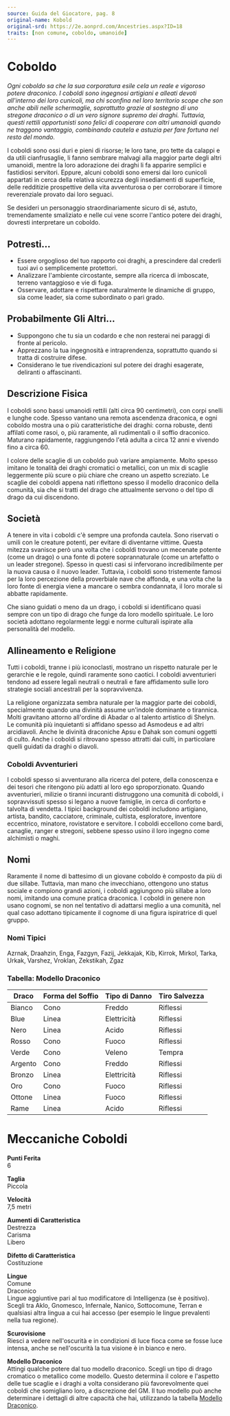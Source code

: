 ```yaml
---
source: Guida del Giocatore, pag. 8
original-name: Kobold
original-srd: https://2e.aonprd.com/Ancestries.aspx?ID=18
traits: [non comune, coboldo, umanoide]
---
```


# Coboldo

_Ogni coboldo sa che la sua corporatura esile cela un reale e vigoroso potere
draconico. I coboldi sono ingegnosi artigiani e alleati devoti all'interno dei
loro cunicoli, ma chi sconfina nel loro territorio scope che son anche abili
nelle schermaglie, soprattutto grazie al sostegno di uno stregone draconico o di
un vero signore supremo dei draghi. Tuttavia, questi rettili opportunisti sono
felici di cooperare con altri umanoidi quando ne traggono vantaggio, combinando
cautela e astuzia per fare fortuna nel resto del mondo._

I coboldi sono ossi duri e pieni di risorse; le loro tane, pro tette da calappi
e da utili cianfrusaglie, li fanno sembrare malvagi alla maggior parte degli
altri umanoidi, mentre la loro adorazione dei draghi li fa apparire semplici e
fastidiosi servitori. Eppure, alcuni coboldi sono emersi dai loro cunicoli
appartati in cerca della relativa sicurezza degli insediamenti di superficie,
delle redditizie prospettive della vita avventurosa o per corroborare il timore
reverenziale provato dai loro seguaci.

Se desideri un personaggio straordinariamente sicuro di sé, astuto,
tremendamente smaliziato e nelle cui vene scorre l'antico potere dei draghi,
dovresti interpretare un coboldo.

## Potresti...

- Essere orgoglioso del tuo rapporto coi draghi, a prescindere dal crederli tuoi
  avi o semplicemente protettori.
- Analizzare l'ambiente circostante, sempre alla ricerca di imboscate, terreno
  vantaggioso e vie di fuga.
- Osservare, adottare e rispettare naturalmente le dinamiche di gruppo, sia come
  leader, sia come subordinato o pari grado.

## Probabilmente Gli Altri...

- Suppongono che tu sia un codardo e che non resterai nei paraggi di fronte al
  pericolo.
- Apprezzano la tua ingegnosità e intraprendenza, soprattutto quando si tratta
  di costruire difese.
- Considerano le tue rivendicazioni sul potere dei draghi esagerate, deliranti o
  affascinanti.

## Descrizione Fisica

I coboldi sono bassi umanoidi rettili (alti circa 90 centimetri), con corpi
snelli e lunghe code. Spesso vantano una remota ascendenza draconica, e ogni
coboldo mostra una o più caratteristiche dei draghi: corna robuste, denti
affilati come rasoi, o, più raramente, ali rudimentali o il soffio draconico.
Maturano rapidamente, raggiungendo l'età adulta a circa 12 anni e vivendo fino a
circa 60.

I colore delle scaglie di un coboldo può variare ampiamente. Molto spesso
imitano le tonalità dei draghi cromatici o metallici, con un mix di scaglie
leggermente più scure o più chiare che creano un aspetto screziato. Le scaglie
dei coboldi appena nati riflettono spesso il modello draconico della comunità,
sia che si tratti del drago che attualmente servono o del tipo di drago da cui
discendono.

## Società

A tenere in vita i coboldi c'è sempre una profonda cautela. Sono riservati o
umili con le creature potenti, per evitare di diventarne vittime. Questa mitezza
svanisce però una volta che i coboldi trovano un mecenate potente (come un
drago) o una fonte di potere soprannaturale (come un artefatto o un leader
stregone). Spesso in questi casi si infervorano incredibilmente per la nuova
causa o il nuovo leader. Tuttavia, i coboldi sono tristemente famosi per la loro
percezione della proverbiale nave che affonda, e una volta che la loro fonte di
energia viene a mancare o sembra condannata, il loro morale si abbatte
rapidamente.

Che siano guidati o meno da un drago, i coboldi si identificano quasi sempre con
un tipo di drago che funge da loro modello spirituale. Le loro società adottano
regolarmente leggi e norme culturali ispirate alla personalità del modello.

## Allineamento e Religione

Tutti i coboldi, tranne i più iconoclasti, mostrano un rispetto naturale per le
gerarchie e le regole, quindi raramente sono caotici. I coboldi avventurieri
tendono ad essere legali neutrali o neutrali e fare affidamento sulle loro
strategie sociali ancestrali per la sopravvivenza.

La religione organizzata sembra naturale per la maggior parte dei coboldi,
specialmente quando una divinità assume un'indole dominante o tirannica. Molti
gravitano attorno all'ordine di Abadar o al talento artistico di Shelyn. Le
comunità più inquietanti si affidano spesso ad Asmodeus e ad altri arcidiavoli.
Anche le divinità draconiche Apsu e Dahak son comuni oggetti di culto. Anche i
coboldi si ritrovano spesso attratti dai culti, in particolare quelli guidati da
draghi o diavoli.

### Coboldi Avventurieri

I coboldi spesso si avventurano alla ricerca del potere, della conoscenza e dei
tesori che ritengono più adatti al loro ego sproporzionato. Quando avventurieri,
milizie o tiranni incuranti distruggono una comunità di coboldi, i sopravvissuti
spesso si legano a nuove famiglie, in cerca di conforto e talvolta di vendetta.
I tipici background dei coboldi includono artigiano, artista, bandito,
cacciatore, criminale, cultista, esploratore, inventore eccentrico, minatore,
rovistatore e servitore. I coboldi eccellono come bardi, canaglie, ranger e
stregoni, sebbene spesso usino il loro ingegno come alchimisti o maghi.

## Nomi

Raramente il nome di battesimo di un giovane coboldo è composto da più di due
sillabe. Tuttavia, man mano che invecchiano, ottengono uno status sociale e
compiono grandi azioni, i coboldi aggiungono più sillabe a loro nomi, imitando
una comune pratica draconica. I coboldi in genere non usano cognomi, se non nel
tentativo di adattarsi meglio a una comunità, nel qual caso adottano tipicamente
il cognome di una figura ispiratrice di quel gruppo.

### Nomi Tipici

Azrnak, Draahzin, Enga, Fazgyn, Fazij, Jekkajak, Kib, Kirrok, Mirkol, Tarka,
Urkak, Varshez, Vroklan, Zekstikah, Zgaz

### Tabella: Modello Draconico

| Draco   | Forma del Soffio | Tipo di Danno | Tiro Salvezza |
| ------- | ---------------- | ------------- | ------------- |
| Bianco  | Cono             | Freddo        | Riflessi      |
| Blue    | Linea            | Elettricità   | Riflessi      |
| Nero    | Linea            | Acido         | Riflessi      |
| Rosso   | Cono             | Fuoco         | Riflessi      |
| Verde   | Cono             | Veleno        | Tempra        |
| Argento | Cono             | Freddo        | Riflessi      |
| Bronzo  | Linea            | Elettricità   | Riflessi      |
| Oro     | Cono             | Fuoco         | Riflessi      |
| Ottone  | Linea            | Fuoco         | Riflessi      |
| Rame    | Linea            | Acido         | Riflessi      |

# Meccaniche Coboldi

**Punti Ferita**  
6

**Taglia**  
Piccola

**Velocità**  
7,5 metri

**Aumenti di Caratteristica**  
Destrezza  
Carisma  
Libero

**Difetto di Caratteristica**  
Costituzione

**Lingue**  
Comune  
Draconico  
Lingue aggiuntive pari al tuo modificatore di Intelligenza (se è positivo).
Scegli tra Aklo, Gnomesco, Infernale, Nanico, Sottocomune, Terran e qualsiasi
altra lingua a cui hai accesso (per esempio le lingue prevalenti nella tua
regione).

**Scurovisione**  
Riesci a vedere nell'oscurità e in condizioni di luce fioca come se fosse luce
intensa, anche se nell'oscurità la tua visione è in bianco e nero.

**Modello Draconico**  
Attingi qualche potere dal tuo modello draconico. Scegli un tipo di drago
cromatico o metallico come modello. Questo determina il colore e l'aspetto delle
tue scaglie e i draghi a volta considerano più favorevolmente quei coboldi che
somigliano loro, a discrezione del GM. Il tuo modello può anche determinare i
dettagli di altre capacità che hai, utilizzando la tabella
[Modello Draconico](/stirpi/coboldo#tabella-modello-draconico).
